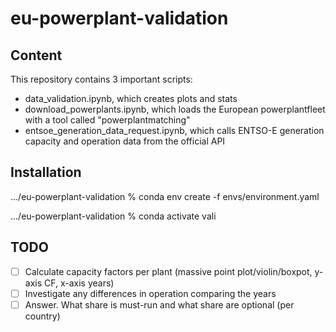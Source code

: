 # eu-powerplant-validation

Content
-------
This repository contains 3 important scripts:
-  data_validation.ipynb, which creates plots and stats
-  download_powerplants.ipynb, which loads the European powerplantfleet with a tool called "powerplantmatching"
-  entsoe_generation_data_request.ipynb, which calls ENTSO-E generation capacity and operation data from the official API


Installation
------------
.../eu-powerplant-validation % conda env create -f envs/environment.yaml

.../eu-powerplant-validation % conda activate vali

TODO
------
- [ ]  Calculate capacity factors per plant (massive point plot/violin/boxpot, y-axis CF, x-axis years)
- [ ]  Investigate any differences in operation comparing the years
- [ ]  Answer. What share is must-run and what share are optional (per country)
